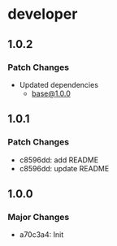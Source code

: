 # developer

## 1.0.2

### Patch Changes

- Updated dependencies
  - base@1.0.0

## 1.0.1

### Patch Changes

- c8596dd: add README
- c8596dd: update README

## 1.0.0

### Major Changes

- a70c3a4: Init
